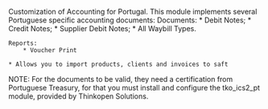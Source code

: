 Customization of Accounting for Portugal.
This module implements several Portuguese specific accounting documents:
    Documents:
        * Debit Notes; 
        * Credit Notes;
        * Supplier Debit Notes;
        * All Waybill Types.
        
    Reports:
        * Voucher Print
        
    * Allows you to import products, clients and invoices to saft
NOTE: For the documents to be valid, they need a certification from Portuguese Treasury, for that you must install and configure the tko_ics2_pt module, provided by Thinkopen Solutions.
